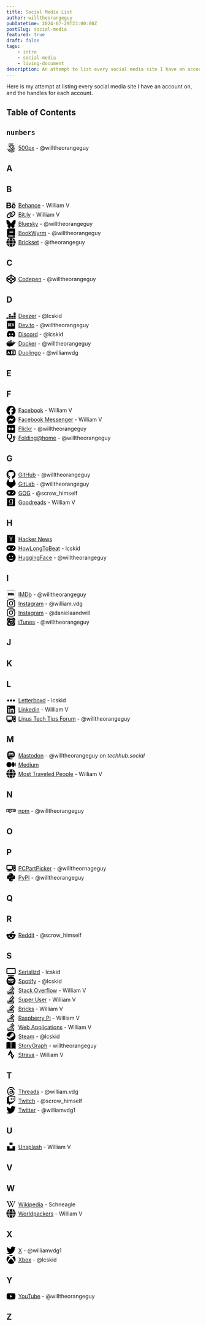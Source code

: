 ```yaml
---
title: Social Media List
author: willtheorangeguy
pubDatetime: 2024-07-29T23:00:00Z
postSlug: social-media
featured: true
draft: false
tags:
    - intro
    - social-media
    - living-document
description: An attempt to list every social media site I have an account on, including handles for most of them.
---
```


Here is my attempt at listing every social media site I have an account on, and the handles for each account.

## Table of Contents

## `numbers`

<span style="display: flex; align-items: center; gap: 5px;">
<svg class="social-icon" width="24" height="24" xmlns="http://www.w3.org/2000/svg" width="24" height="24"  viewBox="0 0 448 512"><path d="M103.3 344.3c-6.5-14.2-6.9-18.3 7.4-23.1 25.6-8 8 9.2 43.2 49.2h.3v-93.9c1.2-50.2 44-92.2 97.7-92.2 53.9 0 97.7 43.5 97.7 96.8 0 63.4-60.8 113.2-128.5 93.3-10.5-4.2-2.1-31.7 8.5-28.6 53 0 89.4-10.1 89.4-64.4 0-61-77.1-89.6-116.9-44.6-23.5 26.4-17.6 42.1-17.6 157.6 50.7 31 118.3 22 160.4-20.1 24.8-24.8 38.5-58 38.5-93 0-35.2-13.8-68.2-38.8-93.3-24.8-24.8-57.8-38.5-93.3-38.5s-68.8 13.8-93.5 38.5c-.3 .3-16 16.5-21.2 23.9l-.5 .6c-3.3 4.7-6.3 9.1-20.1 6.1-6.9-1.7-14.3-5.8-14.3-11.8V20c0-5 3.9-10.5 10.5-10.5h241.3c8.3 0 8.3 11.6 8.3 15.1 0 3.9 0 15.1-8.3 15.1H130.3v132.9h.3c104.2-109.8 282.8-36 282.8 108.9 0 178.1-244.8 220.3-310.1 62.8zm63.3-260.8c-.5 4.2 4.6 24.5 14.6 20.6C306 56.6 384 144.5 390.6 144.5c4.8 0 22.8-15.3 14.3-22.8-93.2-89-234.5-57-238.3-38.2zM393 414.7C283 524.6 94 475.5 61 310.5c0-12.2-30.4-7.4-28.9 3.3 24 173.4 246 256.9 381.6 121.3 6.9-7.8-12.6-28.4-20.7-20.4zM213.6 306.6c0 4 4.3 7.3 5.5 8.5 3 3 6.1 4.4 8.5 4.4 3.8 0 2.6 .2 22.3-19.5 19.6 19.3 19.1 19.5 22.3 19.5 5.4 0 18.5-10.4 10.7-18.2L265.6 284l18.2-18.2c6.3-6.8-10.1-21.8-16.2-15.7L249.7 268c-18.6-18.8-18.4-19.5-21.5-19.5-5 0-18 11.7-12.4 17.3L234 284c-18.1 17.9-20.4 19.2-20.4 22.6z"/></svg> 
<p style="padding: 1px; margin: 1px;"><a href="https://500px.com/p/willtheorangeguy?view=photos">500px</a> - @willtheorangeguy</p>
</span>

## A

## B

<span style="display: flex; align-items: center; gap: 5px;">
<svg class="social-icon" xmlns="http://www.w3.org/2000/svg" width="24" height="24" viewBox="0 0 576 512"><!--!Font Awesome Free 6.6.0 by @fontawesome - https://fontawesome.com License - https://fontawesome.com/license/free Copyright 2024 Fonticons, Inc.--><path d="M232 237.2c31.8-15.2 48.4-38.2 48.4-74 0-70.6-52.6-87.8-113.3-87.8H0v354.4h171.8c64.4 0 124.9-30.9 124.9-102.9 0-44.5-21.1-77.4-64.7-89.7zM77.9 135.9H151c28.1 0 53.4 7.9 53.4 40.5 0 30.1-19.7 42.2-47.5 42.2h-79v-82.7zm83.3 233.7H77.9V272h84.9c34.3 0 56 14.3 56 50.6 0 35.8-25.9 47-57.6 47zm358.5-240.7H376V94h143.7v34.9zM576 305.2c0-75.9-44.4-139.2-124.9-139.2-78.2 0-131.3 58.8-131.3 135.8 0 79.9 50.3 134.7 131.3 134.7 61.3 0 101-27.6 120.1-86.3H509c-6.7 21.9-34.3 33.5-55.7 33.5-41.3 0-63-24.2-63-65.3h185.1c.3-4.2 .6-8.7 .6-13.2zM390.4 274c2.3-33.7 24.7-54.8 58.5-54.8 35.4 0 53.2 20.8 56.2 54.8H390.4z"/></svg>
<p style="padding: 1px; margin: 1px;"><a href="https://www.behance.net/williamvanderg">Behance</a> - William V</p>
</span>

<span style="display: flex; align-items: center; gap: 5px;">
<svg class="social-icon" xmlns="http://www.w3.org/2000/svg" width="24" height="24" viewBox="0 0 640 512"><!--!Font Awesome Free 6.6.0 by @fontawesome - https://fontawesome.com License - https://fontawesome.com/license/free Copyright 2024 Fonticons, Inc.--><path d="M579.8 267.7c56.5-56.5 56.5-148 0-204.5c-50-50-128.8-56.5-186.3-15.4l-1.6 1.1c-14.4 10.3-17.7 30.3-7.4 44.6s30.3 17.7 44.6 7.4l1.6-1.1c32.1-22.9 76-19.3 103.8 8.6c31.5 31.5 31.5 82.5 0 114L422.3 334.8c-31.5 31.5-82.5 31.5-114 0c-27.9-27.9-31.5-71.8-8.6-103.8l1.1-1.6c10.3-14.4 6.9-34.4-7.4-44.6s-34.4-6.9-44.6 7.4l-1.1 1.6C206.5 251.2 213 330 263 380c56.5 56.5 148 56.5 204.5 0L579.8 267.7zM60.2 244.3c-56.5 56.5-56.5 148 0 204.5c50 50 128.8 56.5 186.3 15.4l1.6-1.1c14.4-10.3 17.7-30.3 7.4-44.6s-30.3-17.7-44.6-7.4l-1.6 1.1c-32.1 22.9-76 19.3-103.8-8.6C74 372 74 321 105.5 289.5L217.7 177.2c31.5-31.5 82.5-31.5 114 0c27.9 27.9 31.5 71.8 8.6 103.9l-1.1 1.6c-10.3 14.4-6.9 34.4 7.4 44.6s34.4 6.9 44.6-7.4l1.1-1.6C433.5 260.8 427 182 377 132c-56.5-56.5-148-56.5-204.5 0L60.2 244.3z"/></svg>
<p style="padding: 1px; margin: 1px;"><a href="https://bit.ly/m/willtheorangeguy">Bit.ly</a> - William V</p>
</span>

<span style="display: flex; align-items: center; gap: 5px;">
<svg class="social-icon" xmlns="http://www.w3.org/2000/svg" width="24" height="24" viewBox="0 0 512 512"><!--!Font Awesome Free 6.7.2 by @fontawesome - https://fontawesome.com License - https://fontawesome.com/license/free Copyright 2025 Fonticons, Inc.--><path d="M111.8 62.2C170.2 105.9 233 194.7 256 242.4c23-47.6 85.8-136.4 144.2-180.2c42.1-31.6 110.3-56 110.3 21.8c0 15.5-8.9 130.5-14.1 149.2C478.2 298 412 314.6 353.1 304.5c102.9 17.5 129.1 75.5 72.5 133.5c-107.4 110.2-154.3-27.6-166.3-62.9l0 0c-1.7-4.9-2.6-7.8-3.3-7.8s-1.6 3-3.3 7.8l0 0c-12 35.3-59 173.1-166.3 62.9c-56.5-58-30.4-116 72.5-133.5C100 314.6 33.8 298 15.7 233.1C10.4 214.4 1.5 99.4 1.5 83.9c0-77.8 68.2-53.4 110.3-21.8z"/></svg>
<p style="padding: 1px; margin: 1px;"><a href="https://bsky.app/profile/willtheorangeguy.bsky.social">Bluesky</a> - @willtheorangeguy</p>
</span>

<span style="display: flex; align-items: center; gap: 5px;">
<svg class="social-icon" xmlns="http://www.w3.org/2000/svg" width="24" height="24" viewBox="0 0 448 512"><!--!Font Awesome Free 6.6.0 by @fontawesome - https://fontawesome.com License - https://fontawesome.com/license/free Copyright 2024 Fonticons, Inc.--><path d="M96 0C43 0 0 43 0 96L0 416c0 53 43 96 96 96l288 0 32 0c17.7 0 32-14.3 32-32s-14.3-32-32-32l0-64c17.7 0 32-14.3 32-32l0-320c0-17.7-14.3-32-32-32L384 0 96 0zm0 384l256 0 0 64L96 448c-17.7 0-32-14.3-32-32s14.3-32 32-32zm32-240c0-8.8 7.2-16 16-16l192 0c8.8 0 16 7.2 16 16s-7.2 16-16 16l-192 0c-8.8 0-16-7.2-16-16zm16 48l192 0c8.8 0 16 7.2 16 16s-7.2 16-16 16l-192 0c-8.8 0-16-7.2-16-16s7.2-16 16-16z"/></svg>
<p style="padding: 1px; margin: 1px;"><a href="https://bookwyrm.social/user/willtheorangeguy">BookWyrm</a> - @willtheorangeguy</p>
</span>

<span style="display: flex; align-items: center; gap: 5px;">
<svg class="social-icon" xmlns="http://www.w3.org/2000/svg" width="24" height="24" viewBox="0 0 512 512"><!--!Font Awesome Free 6.6.0 by @fontawesome - https://fontawesome.com License - https://fontawesome.com/license/free Copyright 2024 Fonticons, Inc.--><path d="M352 256c0 22.2-1.2 43.6-3.3 64l-185.3 0c-2.2-20.4-3.3-41.8-3.3-64s1.2-43.6 3.3-64l185.3 0c2.2 20.4 3.3 41.8 3.3 64zm28.8-64l123.1 0c5.3 20.5 8.1 41.9 8.1 64s-2.8 43.5-8.1 64l-123.1 0c2.1-20.6 3.2-42 3.2-64s-1.1-43.4-3.2-64zm112.6-32l-116.7 0c-10-63.9-29.8-117.4-55.3-151.6c78.3 20.7 142 77.5 171.9 151.6zm-149.1 0l-176.6 0c6.1-36.4 15.5-68.6 27-94.7c10.5-23.6 22.2-40.7 33.5-51.5C239.4 3.2 248.7 0 256 0s16.6 3.2 27.8 13.8c11.3 10.8 23 27.9 33.5 51.5c11.6 26 20.9 58.2 27 94.7zm-209 0L18.6 160C48.6 85.9 112.2 29.1 190.6 8.4C165.1 42.6 145.3 96.1 135.3 160zM8.1 192l123.1 0c-2.1 20.6-3.2 42-3.2 64s1.1 43.4 3.2 64L8.1 320C2.8 299.5 0 278.1 0 256s2.8-43.5 8.1-64zM194.7 446.6c-11.6-26-20.9-58.2-27-94.6l176.6 0c-6.1 36.4-15.5 68.6-27 94.6c-10.5 23.6-22.2 40.7-33.5 51.5C272.6 508.8 263.3 512 256 512s-16.6-3.2-27.8-13.8c-11.3-10.8-23-27.9-33.5-51.5zM135.3 352c10 63.9 29.8 117.4 55.3 151.6C112.2 482.9 48.6 426.1 18.6 352l116.7 0zm358.1 0c-30 74.1-93.6 130.9-171.9 151.6c25.5-34.2 45.2-87.7 55.3-151.6l116.7 0z"/></svg>
<p style="padding: 1px; margin: 1px;"><a href="https://brickset.com/sets/ownedby-theorangeguy">Brickset</a> - @theorangeguy</p>
</span>

## C

<span style="display: flex; align-items: center; gap: 5px;">
<svg class="social-icon" xmlns="http://www.w3.org/2000/svg" width="24" height="24" viewBox="0 0 512 512"><!--!Font Awesome Free 6.6.0 by @fontawesome - https://fontawesome.com License - https://fontawesome.com/license/free Copyright 2024 Fonticons, Inc.--><path d="M502.3 159.7l-234-156c-8-4.9-16.5-5-24.6 0l-234 156C3.7 163.7 0 170.8 0 178v156c0 7.1 3.7 14.3 9.7 18.3l234 156c8 4.9 16.5 5 24.6 0l234-156c6-4 9.7-11.1 9.7-18.3V178c0-7.1-3.7-14.3-9.7-18.3zM278 63.1l172.3 114.9-76.9 51.4L278 165.7V63.1zm-44 0v102.6l-95.4 63.7-76.9-51.4L234 63.1zM44 219.1l55.1 36.9L44 292.8v-73.7zm190 229.7L61.7 334l76.9-51.4L234 346.3v102.6zm22-140.9l-77.7-52 77.7-52 77.7 52-77.7 52zm22 140.9V346.3l95.4-63.7 76.9 51.4L278 448.8zm190-156l-55.1-36.9L468 219.1v73.7z"/></svg>
<p style="padding: 1px; margin: 1px;"><a href="https://codepen.io/willtheorangeguy">Codepen</a> - @willtheorangeguy</p>
</span>

## D

<span style="display: flex; align-items: center; gap: 5px;">
<svg class="social-icon" xmlns="http://www.w3.org/2000/svg" width="24" height="24" viewBox="0 0 576 512"><!--!Font Awesome Free 6.6.0 by @fontawesome - https://fontawesome.com License - https://fontawesome.com/license/free Copyright 2024 Fonticons, Inc.--><path d="M451.5 244.7H576V172H451.5zm0-173.9v72.7H576V70.8zm0 275.1H576V273.2H451.5zM0 447.1H124.5V374.4H0zm150.5 0H275V374.4H150.5zm150.5 0H425.5V374.4H301zm150.5 0H576V374.4H451.5zM301 345.9H425.5V273.2H301zm-150.5 0H275V273.2H150.5zm0-101.2H275V172H150.5z"/></svg>
<p style="padding: 1px; margin: 1px;"><a href="https://www.deezer.com/en/profile/4302242082">Deezer</a> - @lcskid</p>
</span>

<span style="display: flex; align-items: center; gap: 5px;">
<svg class="social-icon" xmlns="http://www.w3.org/2000/svg" width="24" height="24" viewBox="0 0 448 512"><!--!Font Awesome Free 6.6.0 by @fontawesome - https://fontawesome.com License - https://fontawesome.com/license/free Copyright 2024 Fonticons, Inc.--><path d="M120.1 208.3c-3.9-2.9-7.8-4.4-11.7-4.4H91v104.5h17.5c3.9 0 7.8-1.5 11.7-4.4 3.9-2.9 5.8-7.3 5.8-13.1v-69.7c0-5.8-2-10.2-5.8-13.1zM404.1 32H43.9C19.7 32 .1 51.6 0 75.8v360.4C.1 460.4 19.7 480 43.9 480h360.2c24.2 0 43.8-19.6 43.9-43.8V75.8c-.1-24.2-19.7-43.8-43.9-43.8zM154.2 291.2c0 18.8-11.6 47.3-48.4 47.3h-46.4V173h47.4c35.4 0 47.4 28.5 47.4 47.3l0 70.9zm100.7-88.7H201.6v38.4h32.6v29.6H201.6v38.4h53.3v29.6h-62.2c-11.2 .3-20.4-8.5-20.7-19.7V193.7c-.3-11.2 8.6-20.4 19.7-20.7h63.2l0 29.5zm103.6 115.3c-13.2 30.8-36.9 24.6-47.4 0l-38.5-144.8h32.6l29.7 113.7 29.6-113.7h32.6l-38.5 144.8z"/></svg>
<p style="padding: 1px; margin: 1px;"><a href="https://dev.to/willtheorangeguy">Dev.to</a> - @willtheorangeguy</p>
</span>

<span style="display: flex; align-items: center; gap: 5px;">
<svg class="social-icon" xmlns="http://www.w3.org/2000/svg" width="24" height="24" viewBox="0 0 640 512"><!--!Font Awesome Free 6.6.0 by @fontawesome - https://fontawesome.com License - https://fontawesome.com/license/free Copyright 2024 Fonticons, Inc.--><path d="M524.5 69.8a1.5 1.5 0 0 0 -.8-.7A485.1 485.1 0 0 0 404.1 32a1.8 1.8 0 0 0 -1.9 .9 337.5 337.5 0 0 0 -14.9 30.6 447.8 447.8 0 0 0 -134.4 0 309.5 309.5 0 0 0 -15.1-30.6 1.9 1.9 0 0 0 -1.9-.9A483.7 483.7 0 0 0 116.1 69.1a1.7 1.7 0 0 0 -.8 .7C39.1 183.7 18.2 294.7 28.4 404.4a2 2 0 0 0 .8 1.4A487.7 487.7 0 0 0 176 479.9a1.9 1.9 0 0 0 2.1-.7A348.2 348.2 0 0 0 208.1 430.4a1.9 1.9 0 0 0 -1-2.6 321.2 321.2 0 0 1 -45.9-21.9 1.9 1.9 0 0 1 -.2-3.1c3.1-2.3 6.2-4.7 9.1-7.1a1.8 1.8 0 0 1 1.9-.3c96.2 43.9 200.4 43.9 295.5 0a1.8 1.8 0 0 1 1.9 .2c2.9 2.4 6 4.9 9.1 7.2a1.9 1.9 0 0 1 -.2 3.1 301.4 301.4 0 0 1 -45.9 21.8 1.9 1.9 0 0 0 -1 2.6 391.1 391.1 0 0 0 30 48.8 1.9 1.9 0 0 0 2.1 .7A486 486 0 0 0 610.7 405.7a1.9 1.9 0 0 0 .8-1.4C623.7 277.6 590.9 167.5 524.5 69.8zM222.5 337.6c-29 0-52.8-26.6-52.8-59.2S193.1 219.1 222.5 219.1c29.7 0 53.3 26.8 52.8 59.2C275.3 311 251.9 337.6 222.5 337.6zm195.4 0c-29 0-52.8-26.6-52.8-59.2S388.4 219.1 417.9 219.1c29.7 0 53.3 26.8 52.8 59.2C470.7 311 447.5 337.6 417.9 337.6z"/></svg>
<p style="padding: 1px; margin: 1px;"><a href="">Discord</a> - @lcskid</p>
</span>

<span style="display: flex; align-items: center; gap: 5px;">
<svg class="social-icon" xmlns="http://www.w3.org/2000/svg" width="24" height="24"  viewBox="0 0 640 512"><!--!Font Awesome Free 6.6.0 by @fontawesome - https://fontawesome.com License - https://fontawesome.com/license/free Copyright 2024 Fonticons, Inc.--><path d="M349.9 236.3h-66.1v-59.4h66.1v59.4zm0-204.3h-66.1v60.7h66.1V32zm78.2 144.8H362v59.4h66.1v-59.4zm-156.3-72.1h-66.1v60.1h66.1v-60.1zm78.1 0h-66.1v60.1h66.1v-60.1zm276.8 100c-14.4-9.7-47.6-13.2-73.1-8.4-3.3-24-16.7-44.9-41.1-63.7l-14-9.3-9.3 14c-18.4 27.8-23.4 73.6-3.7 103.8-8.7 4.7-25.8 11.1-48.4 10.7H2.4c-8.7 50.8 5.8 116.8 44 162.1 37.1 43.9 92.7 66.2 165.4 66.2 157.4 0 273.9-72.5 328.4-204.2 21.4 .4 67.6 .1 91.3-45.2 1.5-2.5 6.6-13.2 8.5-17.1l-13.3-8.9zm-511.1-27.9h-66v59.4h66.1v-59.4zm78.1 0h-66.1v59.4h66.1v-59.4zm78.1 0h-66.1v59.4h66.1v-59.4zm-78.1-72.1h-66.1v60.1h66.1v-60.1z"/></svg>
<p style="padding: 1px; margin: 1px;"><a href="https://hub.docker.com/u/willtheorangeguy">Docker</a> - @willtheorangeguy</p>
</span>

<span style="display: flex; align-items: center; gap: 5px;">
<svg class="social-icon" xmlns="http://www.w3.org/2000/svg" width="24" height="24"  viewBox="0 0 640 512"><!--!Font Awesome Free 6.6.0 by @fontawesome - https://fontawesome.com License - https://fontawesome.com/license/free Copyright 2024 Fonticons, Inc.--><path d="M0 128C0 92.7 28.7 64 64 64l192 0 48 0 16 0 256 0c35.3 0 64 28.7 64 64l0 256c0 35.3-28.7 64-64 64l-256 0-16 0-48 0L64 448c-35.3 0-64-28.7-64-64L0 128zm320 0l0 256 256 0 0-256-256 0zM178.3 175.9c-3.2-7.2-10.4-11.9-18.3-11.9s-15.1 4.7-18.3 11.9l-64 144c-4.5 10.1 .1 21.9 10.2 26.4s21.9-.1 26.4-10.2l8.9-20.1 73.6 0 8.9 20.1c4.5 10.1 16.3 14.6 26.4 10.2s14.6-16.3 10.2-26.4l-64-144zM160 233.2L179 276l-38 0 19-42.8zM448 164c11 0 20 9 20 20l0 4 44 0 16 0c11 0 20 9 20 20s-9 20-20 20l-2 0-1.6 4.5c-8.9 24.4-22.4 46.6-39.6 65.4c.9 .6 1.8 1.1 2.7 1.6l18.9 11.3c9.5 5.7 12.5 18 6.9 27.4s-18 12.5-27.4 6.9l-18.9-11.3c-4.5-2.7-8.8-5.5-13.1-8.5c-10.6 7.5-21.9 14-34 19.4l-3.6 1.6c-10.1 4.5-21.9-.1-26.4-10.2s.1-21.9 10.2-26.4l3.6-1.6c6.4-2.9 12.6-6.1 18.5-9.8l-12.2-12.2c-7.8-7.8-7.8-20.5 0-28.3s20.5-7.8 28.3 0l14.6 14.6 .5 .5c12.4-13.1 22.5-28.3 29.8-45L448 228l-72 0c-11 0-20-9-20-20s9-20 20-20l52 0 0-4c0-11 9-20 20-20z"/></svg>
<p style="padding: 1px; margin: 1px;"><a href="https://www.duolingo.com/profile/WilliamVDG">Duolingo</a> - @williamvdg</p>
</span>

## E

## F

<span style="display: flex; align-items: center; gap: 5px;">
<svg class="social-icon" xmlns="http://www.w3.org/2000/svg" width="24" height="24"  viewBox="0 0 512 512"><!--!Font Awesome Free 6.6.0 by @fontawesome - https://fontawesome.com License - https://fontawesome.com/license/free Copyright 2024 Fonticons, Inc.--><path d="M512 256C512 114.6 397.4 0 256 0S0 114.6 0 256C0 376 82.7 476.8 194.2 504.5V334.2H141.4V256h52.8V222.3c0-87.1 39.4-127.5 125-127.5c16.2 0 44.2 3.2 55.7 6.4V172c-6-.6-16.5-1-29.6-1c-42 0-58.2 15.9-58.2 57.2V256h83.6l-14.4 78.2H287V510.1C413.8 494.8 512 386.9 512 256h0z"/></svg>
<p style="padding: 1px; margin: 1px;"><a href="https://www.facebook.com/william.vandergraaf.16/">Facebook</a> - William V</p>
</span>

<span style="display: flex; align-items: center; gap: 5px;">
<svg class="social-icon" xmlns="http://www.w3.org/2000/svg" width="24" height="24"  viewBox="0 0 512 512"><!--!Font Awesome Free 6.6.0 by @fontawesome - https://fontawesome.com License - https://fontawesome.com/license/free Copyright 2024 Fonticons, Inc.--><path d="M256.6 8C116.5 8 8 110.3 8 248.6c0 72.3 29.7 134.8 78.1 177.9 8.4 7.5 6.6 11.9 8.1 58.2A19.9 19.9 0 0 0 122 502.3c52.9-23.3 53.6-25.1 62.6-22.7C337.9 521.8 504 423.7 504 248.6 504 110.3 396.6 8 256.6 8zm149.2 185.1l-73 115.6a37.4 37.4 0 0 1 -53.9 9.9l-58.1-43.5a15 15 0 0 0 -18 0l-78.4 59.4c-10.5 7.9-24.2-4.6-17.1-15.7l73-115.6a37.4 37.4 0 0 1 53.9-9.9l58.1 43.5a15 15 0 0 0 18 0l78.4-59.4c10.4-8 24.1 4.5 17.1 15.6z"/></svg>
<p style="padding: 1px; margin: 1px;"><a href="https://www.facebook.com/william.vandergraaf.16/">Facebook Messenger</a> - William V</p>
</span>

<span style="display: flex; align-items: center; gap: 5px;">
<svg class="social-icon" xmlns="http://www.w3.org/2000/svg" width="24" height="24"  viewBox="0 0 448 512"><!--!Font Awesome Free 6.6.0 by @fontawesome - https://fontawesome.com License - https://fontawesome.com/license/free Copyright 2024 Fonticons, Inc.--><path d="M400 32H48C21.5 32 0 53.5 0 80v352c0 26.5 21.5 48 48 48h352c26.5 0 48-21.5 48-48V80c0-26.5-21.5-48-48-48zM144.5 319c-35.1 0-63.5-28.4-63.5-63.5s28.4-63.5 63.5-63.5 63.5 28.4 63.5 63.5-28.4 63.5-63.5 63.5zm159 0c-35.1 0-63.5-28.4-63.5-63.5s28.4-63.5 63.5-63.5 63.5 28.4 63.5 63.5-28.4 63.5-63.5 63.5z"/></svg>
<p style="padding: 1px; margin: 1px;"><a href="https://www.flickr.com/people/willtheorangeguy/">Flickr</a> - @willtheorangeguy</p>
</span>

<span style="display: flex; align-items: center; gap: 5px;">
<svg class="social-icon" xmlns="http://www.w3.org/2000/svg" width="24" height="24"  viewBox="0 0 576 512"><!--!Font Awesome Free 6.6.0 by @fontawesome - https://fontawesome.com License - https://fontawesome.com/license/free Copyright 2024 Fonticons, Inc.--><path d="M142.4 21.9c5.6 16.8-3.5 34.9-20.2 40.5L96 71.1 96 192c0 53 43 96 96 96s96-43 96-96l0-120.9-26.1-8.7c-16.8-5.6-25.8-23.7-20.2-40.5s23.7-25.8 40.5-20.2l26.1 8.7C334.4 19.1 352 43.5 352 71.1L352 192c0 77.2-54.6 141.6-127.3 156.7C231 404.6 278.4 448 336 448c61.9 0 112-50.1 112-112l0-70.7c-28.3-12.3-48-40.5-48-73.3c0-44.2 35.8-80 80-80s80 35.8 80 80c0 32.8-19.7 61-48 73.3l0 70.7c0 97.2-78.8 176-176 176c-92.9 0-168.9-71.9-175.5-163.1C87.2 334.2 32 269.6 32 192L32 71.1c0-27.5 17.6-52 43.8-60.7l26.1-8.7c16.8-5.6 34.9 3.5 40.5 20.2zM480 224a32 32 0 1 0 0-64 32 32 0 1 0 0 64z"/></svg>
<p style="padding: 1px; margin: 1px;"><a href="https://stats.foldingathome.org/donor/name/willtheorangeguy">Folding@home</a> - @willtheorangeguy</p>
</span>

## G

<span style="display: flex; align-items: center; gap: 5px;">
<svg class="social-icon" xmlns="http://www.w3.org/2000/svg" width="24" height="24"  viewBox="0 0 496 512"><!--!Font Awesome Free 6.6.0 by @fontawesome - https://fontawesome.com License - https://fontawesome.com/license/free Copyright 2024 Fonticons, Inc.--><path d="M165.9 397.4c0 2-2.3 3.6-5.2 3.6-3.3 .3-5.6-1.3-5.6-3.6 0-2 2.3-3.6 5.2-3.6 3-.3 5.6 1.3 5.6 3.6zm-31.1-4.5c-.7 2 1.3 4.3 4.3 4.9 2.6 1 5.6 0 6.2-2s-1.3-4.3-4.3-5.2c-2.6-.7-5.5 .3-6.2 2.3zm44.2-1.7c-2.9 .7-4.9 2.6-4.6 4.9 .3 2 2.9 3.3 5.9 2.6 2.9-.7 4.9-2.6 4.6-4.6-.3-1.9-3-3.2-5.9-2.9zM244.8 8C106.1 8 0 113.3 0 252c0 110.9 69.8 205.8 169.5 239.2 12.8 2.3 17.3-5.6 17.3-12.1 0-6.2-.3-40.4-.3-61.4 0 0-70 15-84.7-29.8 0 0-11.4-29.1-27.8-36.6 0 0-22.9-15.7 1.6-15.4 0 0 24.9 2 38.6 25.8 21.9 38.6 58.6 27.5 72.9 20.9 2.3-16 8.8-27.1 16-33.7-55.9-6.2-112.3-14.3-112.3-110.5 0-27.5 7.6-41.3 23.6-58.9-2.6-6.5-11.1-33.3 2.6-67.9 20.9-6.5 69 27 69 27 20-5.6 41.5-8.5 62.8-8.5s42.8 2.9 62.8 8.5c0 0 48.1-33.6 69-27 13.7 34.7 5.2 61.4 2.6 67.9 16 17.7 25.8 31.5 25.8 58.9 0 96.5-58.9 104.2-114.8 110.5 9.2 7.9 17 22.9 17 46.4 0 33.7-.3 75.4-.3 83.6 0 6.5 4.6 14.4 17.3 12.1C428.2 457.8 496 362.9 496 252 496 113.3 383.5 8 244.8 8zM97.2 352.9c-1.3 1-1 3.3 .7 5.2 1.6 1.6 3.9 2.3 5.2 1 1.3-1 1-3.3-.7-5.2-1.6-1.6-3.9-2.3-5.2-1zm-10.8-8.1c-.7 1.3 .3 2.9 2.3 3.9 1.6 1 3.6 .7 4.3-.7 .7-1.3-.3-2.9-2.3-3.9-2-.6-3.6-.3-4.3 .7zm32.4 35.6c-1.6 1.3-1 4.3 1.3 6.2 2.3 2.3 5.2 2.6 6.5 1 1.3-1.3 .7-4.3-1.3-6.2-2.2-2.3-5.2-2.6-6.5-1zm-11.4-14.7c-1.6 1-1.6 3.6 0 5.9 1.6 2.3 4.3 3.3 5.6 2.3 1.6-1.3 1.6-3.9 0-6.2-1.4-2.3-4-3.3-5.6-2z"/></svg>
<p style="padding: 1px; margin: 1px;"><a href="https://github.com/willtheorangeguy">GitHub</a> - @willtheorangeguy</p>
</span>

<span style="display: flex; align-items: center; gap: 5px;">
<svg class="social-icon" xmlns="http://www.w3.org/2000/svg" width="24" height="24"  viewBox="0 0 512 512"><!--!Font Awesome Free 6.6.0 by @fontawesome - https://fontawesome.com License - https://fontawesome.com/license/free Copyright 2024 Fonticons, Inc.--><path d="M503.5 204.6L502.8 202.8L433.1 21C431.7 17.5 429.2 14.4 425.9 12.4C423.5 10.8 420.8 9.9 417.9 9.6C415 9.3 412.2 9.7 409.5 10.7C406.8 11.7 404.4 13.3 402.4 15.5C400.5 17.6 399.1 20.1 398.3 22.9L351.3 166.9H160.8L113.7 22.9C112.9 20.1 111.5 17.6 109.6 15.5C107.6 13.4 105.2 11.7 102.5 10.7C99.9 9.7 97 9.3 94.1 9.6C91.3 9.9 88.5 10.8 86.1 12.4C82.8 14.4 80.3 17.5 78.9 21L9.3 202.8L8.5 204.6C-1.5 230.8-2.7 259.6 5 286.6C12.8 313.5 29.1 337.3 51.5 354.2L51.7 354.4L52.3 354.8L158.3 434.3L210.9 474L242.9 498.2C246.6 500.1 251.2 502.5 255.9 502.5C260.6 502.5 265.2 500.1 268.9 498.2L300.9 474L353.5 434.3L460.2 354.4L460.5 354.1C482.9 337.2 499.2 313.5 506.1 286.6C514.7 259.6 513.5 230.8 503.5 204.6z"/></svg>
<p style="padding: 1px; margin: 1px;"><a href="https://gitlab.com/willtheorangeguy">GitLab</a> - @willtheorangeguy</p>
</span>

<span style="display: flex; align-items: center; gap: 5px;">
<svg class="social-icon" xmlns="http://www.w3.org/2000/svg" width="24" height="24"  viewBox="0 0 640 512"><!--!Font Awesome Free 6.6.0 by @fontawesome - https://fontawesome.com License - https://fontawesome.com/license/free Copyright 2024 Fonticons, Inc.--><path d="M192 64C86 64 0 150 0 256S86 448 192 448l256 0c106 0 192-86 192-192s-86-192-192-192L192 64zM496 168a40 40 0 1 1 0 80 40 40 0 1 1 0-80zM392 304a40 40 0 1 1 80 0 40 40 0 1 1 -80 0zM168 200c0-13.3 10.7-24 24-24s24 10.7 24 24l0 32 32 0c13.3 0 24 10.7 24 24s-10.7 24-24 24l-32 0 0 32c0 13.3-10.7 24-24 24s-24-10.7-24-24l0-32-32 0c-13.3 0-24-10.7-24-24s10.7-24 24-24l32 0 0-32z"/></svg>
<p style="padding: 1px; margin: 1px;"><a href="https://www.gog.com/u/scrow_himself">GOG</a> - @scrow_himself</p>
</span>

<span style="display: flex; align-items: center; gap: 5px;">
<svg class="social-icon" xmlns="http://www.w3.org/2000/svg" width="24" height="24"  viewBox="0 0 448 512"><!--!Font Awesome Free 6.6.0 by @fontawesome - https://fontawesome.com License - https://fontawesome.com/license/free Copyright 2024 Fonticons, Inc.--><path d="M299.9 191.2c5.1 37.3-4.7 79-35.9 100.7-22.3 15.5-52.8 14.1-70.8 5.7-37.1-17.3-49.5-58.6-46.8-97.2 4.3-60.9 40.9-87.9 75.3-87.5 46.9-.2 71.8 31.8 78.2 78.3zM448 88v336c0 30.9-25.1 56-56 56H56c-30.9 0-56-25.1-56-56V88c0-30.9 25.1-56 56-56h336c30.9 0 56 25.1 56 56zM330 313.2s-.1-34-.1-217.3h-29v40.3c-.8 .3-1.2-.5-1.6-1.2-9.6-20.7-35.9-46.3-76-46-51.9 .4-87.2 31.2-100.6 77.8-4.3 14.9-5.8 30.1-5.5 45.6 1.7 77.9 45.1 117.8 112.4 115.2 28.9-1.1 54.5-17 69-45.2 .5-1 1.1-1.9 1.7-2.9 .2 .1 .4 .1 .6 .2 .3 3.8 .2 30.7 .1 34.5-.2 14.8-2 29.5-7.2 43.5-7.8 21-22.3 34.7-44.5 39.5-17.8 3.9-35.6 3.8-53.2-1.2-21.5-6.1-36.5-19-41.1-41.8-.3-1.6-1.3-1.3-2.3-1.3h-26.8c.8 10.6 3.2 20.3 8.5 29.2 24.2 40.5 82.7 48.5 128.2 37.4 49.9-12.3 67.3-54.9 67.4-106.3z"/></svg>
<p style="padding: 1px; margin: 1px;"><a href="https://www.goodreads.com/user/show/172220342-william-v">Goodreads</a> - William V</p>
</span>

## H

<span style="display: flex; align-items: center; gap: 5px;">
<svg class="social-icon" xmlns="http://www.w3.org/2000/svg" width="24" height="24"  viewBox="0 0 448 512"><!--!Font Awesome Free 6.6.0 by @fontawesome - https://fontawesome.com License - https://fontawesome.com/license/free Copyright 2024 Fonticons, Inc.--><path d="M0 32v448h448V32H0zm21.2 197.2H21c.1-.1 .2-.3 .3-.4 0 .1 0 .3-.1 .4zm218 53.9V384h-31.4V281.3L128 128h37.3c52.5 98.3 49.2 101.2 59.3 125.6 12.3-27 5.8-24.4 60.6-125.6H320l-80.8 155.1z"/></svg>
<p style="padding: 1px; margin: 1px;"><a href="https://news.ycombinator.com/">Hacker News</a></p>
</span>

<span style="display: flex; align-items: center; gap: 5px;">
<svg class="social-icon" xmlns="http://www.w3.org/2000/svg" width="24" height="24"  viewBox="0 0 640 512"><!--!Font Awesome Free 6.7.2 by @fontawesome - https://fontawesome.com License - https://fontawesome.com/license/free Copyright 2024 Fonticons, Inc.--><path d="M192 64C86 64 0 150 0 256S86 448 192 448l256 0c106 0 192-86 192-192s-86-192-192-192L192 64zM496 168a40 40 0 1 1 0 80 40 40 0 1 1 0-80zM392 304a40 40 0 1 1 80 0 40 40 0 1 1 -80 0zM168 200c0-13.3 10.7-24 24-24s24 10.7 24 24l0 32 32 0c13.3 0 24 10.7 24 24s-10.7 24-24 24l-32 0 0 32c0 13.3-10.7 24-24 24s-24-10.7-24-24l0-32-32 0c-13.3 0-24-10.7-24-24s10.7-24 24-24l32 0 0-32z"/></svg>
<p style="padding: 1px; margin: 1px;"><a href="https://howlongtobeat.com/user/lcskid/games/playing-backlog-retired/1">HowLongToBeat</a> - lcskid</p>
</span>

<span style="display: flex; align-items: center; gap: 5px;">
<svg class="social-icon" xmlns="http://www.w3.org/2000/svg" width="24" height="24"  viewBox="0 0 512 512"><!--!Font Awesome Free 6.7.2 by @fontawesome - https://fontawesome.com License - https://fontawesome.com/license/free Copyright 2025 Fonticons, Inc.--><path d="M256 512A256 256 0 1 0 256 0a256 256 0 1 0 0 512zM164.1 325.5C182 346.2 212.6 368 256 368s74-21.8 91.9-42.5c5.8-6.7 15.9-7.4 22.6-1.6s7.4 15.9 1.6 22.6C349.8 372.1 311.1 400 256 400s-93.8-27.9-116.1-53.5c-5.8-6.7-5.1-16.8 1.6-22.6s16.8-5.1 22.6 1.6zM144.4 208a32 32 0 1 1 64 0 32 32 0 1 1 -64 0zm192-32a32 32 0 1 1 0 64 32 32 0 1 1 0-64z"/></svg>
<p style="padding: 1px; margin: 1px;"><a href="https://huggingface.co/willtheorangeguy">HuggingFace</a> - @willtheorangeguy</p>
</span>

## I

<span style="display: flex; align-items: center; gap: 5px;">
<svg class="social-icon" xmlns="http://www.w3.org/2000/svg" width="24" height="24"  viewBox="0 0 448 512"><!--!Font Awesome Free 6.6.0 by @fontawesome - https://fontawesome.com License - https://fontawesome.com/license/free Copyright 2024 Fonticons, Inc.--><path d="M89.5 323.6H53.9V186.2H89.5V323.6zM156.1 250.5L165.2 186.2H211.5V323.6H180.5V230.9L167.1 323.6H145.8L132.8 232.9L132.7 323.6H101.5V186.2H147.6C148.1 194.5 150.4 204.3 151.9 215.6L156.1 250.5zM223.7 323.6V186.2H250.3C267.3 186.2 277.3 187.1 283.3 188.6C289.4 190.3 294 192.8 297.2 196.5C300.3 199.8 302.3 203.1 303 208.5C303.9 212.9 304.4 221.6 304.4 234.7V282.9C304.4 295.2 303.7 303.4 302.5 307.6C301.4 311.7 299.4 315 296.5 317.3C293.7 319.7 290.1 321.4 285.8 322.3C281.6 323.1 275.2 323.6 266.7 323.6H223.7zM259.2 209.7V299.1C264.3 299.1 267.5 298.1 268.6 296.8C269.7 294.8 270.4 289.2 270.4 280.1V226.8C270.4 220.6 270.3 216.6 269.7 214.8C269.4 213 268.5 211.8 267.1 210.1C265.7 210.1 263 209.7 259.2 209.7V209.7zM316.5 323.6V186.2H350.6V230.1C353.5 227.7 356.7 225.2 360.1 223.5C363.7 222 368.9 221.1 372.9 221.1C377.7 221.1 381.8 221.9 385.2 223.3C388.6 224.8 391.2 226.8 393.2 229.5C394.9 232.1 395.9 234.8 396.3 237.3C396.7 239.9 396.1 245.3 396.1 253.5V292.1C396.1 300.3 396.3 306.4 395.3 310.5C394.2 314.5 391.5 318.1 387.5 320.1C383.4 324 378.6 325.4 372.9 325.4C368.9 325.4 363.7 324.5 360.2 322.9C356.7 321.1 353.5 318.4 350.6 314.9L348.5 323.6L316.5 323.6zM361.6 302.9C362.3 301.1 362.6 296.9 362.6 290.4V255C362.6 249.4 362.3 245.5 361.5 243.8C360.8 241.9 357.8 241.1 355.7 241.1C353.7 241.1 352.3 241.9 351.6 243.4C351 244.9 350.6 248.8 350.6 255V291.4C350.6 297.5 351 301.4 351.8 303C352.4 304.7 353.9 305.5 355.9 305.5C358.1 305.5 360.1 304.7 361.6 302.9L361.6 302.9zM418.4 32C434.1 33.3 447.1 47.3 447.1 63.9V448.1C447.1 464.5 435.2 478.5 418.9 479.1C418.6 479.1 418.4 480 418.1 480H29.9C29.6 480 29.3 479.1 29 479.9C13.3 478.5 1.1 466.1 0 449.7L0 61.8C1.1 45.9 13.8 33.1 30.3 31.1H417.7C417.9 31.1 418.2 32 418.4 32L418.4 32zM30.3 41.3C19 42 10 51 9.3 62.4V449.7C9.6 455.1 11.9 460.2 15.7 464C19.5 467.9 24.5 470.3 29.9 470.7H418.1C429.6 469.7 438.7 459.1 438.7 448.1V63.9C438.7 58.2 436.6 52.7 432.7 48.5C428.8 44.2 423.4 41.7 417.7 41.3L30.3 41.3z"/></svg>
<p style="padding: 1px; margin: 1px;"><a href="https://www.imdb.com/user/ur108188439/?ref_=nv_usr_prof_2">IMDb</a> - @willtheorangeguy</p>
</span>

<span style="display: flex; align-items: center; gap: 5px;">
<svg class="social-icon" xmlns="http://www.w3.org/2000/svg" width="24" height="24"  viewBox="0 0 448 512"><!--!Font Awesome Free 6.6.0 by @fontawesome - https://fontawesome.com License - https://fontawesome.com/license/free Copyright 2024 Fonticons, Inc.--><path d="M224.1 141c-63.6 0-114.9 51.3-114.9 114.9s51.3 114.9 114.9 114.9S339 319.5 339 255.9 287.7 141 224.1 141zm0 189.6c-41.1 0-74.7-33.5-74.7-74.7s33.5-74.7 74.7-74.7 74.7 33.5 74.7 74.7-33.6 74.7-74.7 74.7zm146.4-194.3c0 14.9-12 26.8-26.8 26.8-14.9 0-26.8-12-26.8-26.8s12-26.8 26.8-26.8 26.8 12 26.8 26.8zm76.1 27.2c-1.7-35.9-9.9-67.7-36.2-93.9-26.2-26.2-58-34.4-93.9-36.2-37-2.1-147.9-2.1-184.9 0-35.8 1.7-67.6 9.9-93.9 36.1s-34.4 58-36.2 93.9c-2.1 37-2.1 147.9 0 184.9 1.7 35.9 9.9 67.7 36.2 93.9s58 34.4 93.9 36.2c37 2.1 147.9 2.1 184.9 0 35.9-1.7 67.7-9.9 93.9-36.2 26.2-26.2 34.4-58 36.2-93.9 2.1-37 2.1-147.8 0-184.8zM398.8 388c-7.8 19.6-22.9 34.7-42.6 42.6-29.5 11.7-99.5 9-132.1 9s-102.7 2.6-132.1-9c-19.6-7.8-34.7-22.9-42.6-42.6-11.7-29.5-9-99.5-9-132.1s-2.6-102.7 9-132.1c7.8-19.6 22.9-34.7 42.6-42.6 29.5-11.7 99.5-9 132.1-9s102.7-2.6 132.1 9c19.6 7.8 34.7 22.9 42.6 42.6 11.7 29.5 9 99.5 9 132.1s2.7 102.7-9 132.1z"/></svg>
<p style="padding: 1px; margin: 1px;"><a href="https://www.instagram.com/william.vdg/">Instagram</a> - @william.vdg</p>
</span>

<span style="display: flex; align-items: center; gap: 5px;">
<svg class="social-icon" xmlns="http://www.w3.org/2000/svg" width="24" height="24"  viewBox="0 0 448 512"><!--!Font Awesome Free 6.6.0 by @fontawesome - https://fontawesome.com License - https://fontawesome.com/license/free Copyright 2024 Fonticons, Inc.--><path d="M224.1 141c-63.6 0-114.9 51.3-114.9 114.9s51.3 114.9 114.9 114.9S339 319.5 339 255.9 287.7 141 224.1 141zm0 189.6c-41.1 0-74.7-33.5-74.7-74.7s33.5-74.7 74.7-74.7 74.7 33.5 74.7 74.7-33.6 74.7-74.7 74.7zm146.4-194.3c0 14.9-12 26.8-26.8 26.8-14.9 0-26.8-12-26.8-26.8s12-26.8 26.8-26.8 26.8 12 26.8 26.8zm76.1 27.2c-1.7-35.9-9.9-67.7-36.2-93.9-26.2-26.2-58-34.4-93.9-36.2-37-2.1-147.9-2.1-184.9 0-35.8 1.7-67.6 9.9-93.9 36.1s-34.4 58-36.2 93.9c-2.1 37-2.1 147.9 0 184.9 1.7 35.9 9.9 67.7 36.2 93.9s58 34.4 93.9 36.2c37 2.1 147.9 2.1 184.9 0 35.9-1.7 67.7-9.9 93.9-36.2 26.2-26.2 34.4-58 36.2-93.9 2.1-37 2.1-147.8 0-184.8zM398.8 388c-7.8 19.6-22.9 34.7-42.6 42.6-29.5 11.7-99.5 9-132.1 9s-102.7 2.6-132.1-9c-19.6-7.8-34.7-22.9-42.6-42.6-11.7-29.5-9-99.5-9-132.1s-2.6-102.7 9-132.1c7.8-19.6 22.9-34.7 42.6-42.6 29.5-11.7 99.5-9 132.1-9s102.7-2.6 132.1 9c19.6 7.8 34.7 22.9 42.6 42.6 11.7 29.5 9 99.5 9 132.1s2.7 102.7-9 132.1z"/></svg>
<p style="padding: 1px; margin: 1px;"><a href="https://www.instagram.com/danielaandwill/">Instagram</a> - @danielaandwill</p>
</span>

<span style="display: flex; align-items: center; gap: 5px;">
<svg class="social-icon" xmlns="http://www.w3.org/2000/svg" width="24" height="24"  viewBox="0 0 448 512"><!--!Font Awesome Free 6.6.0 by @fontawesome - https://fontawesome.com License - https://fontawesome.com/license/free Copyright 2024 Fonticons, Inc.--><path d="M223.6 80.3C129 80.3 52.5 157 52.5 251.5S129 422.8 223.6 422.8s171.2-76.7 171.2-171.2c0-94.6-76.7-171.3-171.2-171.3zm79.4 240c-3.2 13.6-13.5 21.2-27.3 23.8-12.1 2.2-22.2 2.8-31.9-5-11.8-10-12-26.4-1.4-36.8 8.4-8 20.3-9.6 38-12.8 3-.5 5.6-1.2 7.7-3.7 3.2-3.6 2.2-2 2.2-80.8 0-5.6-2.7-7.1-8.4-6.1-4 .7-91.9 17.1-91.9 17.1-5 1.1-6.7 2.6-6.7 8.3 0 116.1 .5 110.8-1.2 118.5-2.1 9-7.6 15.8-14.9 19.6-8.3 4.6-23.4 6.6-31.4 5.2-21.4-4-28.9-28.7-14.4-42.9 8.4-8 20.3-9.6 38-12.8 3-.5 5.6-1.2 7.7-3.7 5-5.7 .9-127 2.6-133.7 .4-2.6 1.5-4.8 3.5-6.4 2.1-1.7 5.8-2.7 6.7-2.7 101-19 113.3-21.4 115.1-21.4 5.7-.4 9 3 9 8.7-.1 170.6 .4 161.4-1 167.6zM345.2 32H102.8C45.9 32 0 77.9 0 134.8v242.4C0 434.1 45.9 480 102.8 480h242.4c57 0 102.8-45.9 102.8-102.8V134.8C448 77.9 402.1 32 345.2 32zM223.6 444c-106.3 0-192.5-86.2-192.5-192.5S117.3 59 223.6 59s192.5 86.2 192.5 192.5S329.9 444 223.6 444z"/></svg>
<p style="padding: 1px; margin: 1px;"><a href="https://music.apple.com/profile/willtheorangeguy">iTunes</a> - @willtheorangeguy</p>
</span>

## J

## K

## L

<span style="display: flex; align-items: center; gap: 5px;">
<svg class="social-icon" xmlns="http://www.w3.org/2000/svg" width="24" height="24"  viewBox="0 0 448 512"><!--!Font Awesome Free 6.7.2 by @fontawesome - https://fontawesome.com License - https://fontawesome.com/license/free Copyright 2024 Fonticons, Inc.--><path d="M8 256a56 56 0 1 1 112 0A56 56 0 1 1 8 256zm160 0a56 56 0 1 1 112 0 56 56 0 1 1 -112 0zm216-56a56 56 0 1 1 0 112 56 56 0 1 1 0-112z"/></svg>
<p style="padding: 1px; margin: 1px;"><a href="https://letterboxd.com/lcskid/">Letterboxd</a> - lcskid</p>
</span>

<span style="display: flex; align-items: center; gap: 5px;">
<svg class="social-icon" xmlns="http://www.w3.org/2000/svg" width="24" height="24"  viewBox="0 0 448 512"><!--!Font Awesome Free 6.6.0 by @fontawesome - https://fontawesome.com License - https://fontawesome.com/license/free Copyright 2024 Fonticons, Inc.--><path d="M416 32H31.9C14.3 32 0 46.5 0 64.3v383.4C0 465.5 14.3 480 31.9 480H416c17.6 0 32-14.5 32-32.3V64.3c0-17.8-14.4-32.3-32-32.3zM135.4 416H69V202.2h66.5V416zm-33.2-243c-21.3 0-38.5-17.3-38.5-38.5S80.9 96 102.2 96c21.2 0 38.5 17.3 38.5 38.5 0 21.3-17.2 38.5-38.5 38.5zm282.1 243h-66.4V312c0-24.8-.5-56.7-34.5-56.7-34.6 0-39.9 27-39.9 54.9V416h-66.4V202.2h63.7v29.2h.9c8.9-16.8 30.6-34.5 62.9-34.5 67.2 0 79.7 44.3 79.7 101.9V416z"/></svg>
<p style="padding: 1px; margin: 1px;"><a href="https://www.linkedin.com/in/william-v-38981428b/">Linkedin</a> - William V</p>
</span>

<span style="display: flex; align-items: center; gap: 5px;">
<svg class="social-icon" xmlns="http://www.w3.org/2000/svg" width="24" height="24"  viewBox="0 0 640 512"><!--!Font Awesome Free 6.6.0 by @fontawesome - https://fontawesome.com License - https://fontawesome.com/license/free Copyright 2024 Fonticons, Inc.--><path d="M384 96l0 224L64 320 64 96l320 0zM64 32C28.7 32 0 60.7 0 96L0 320c0 35.3 28.7 64 64 64l117.3 0-10.7 32L96 416c-17.7 0-32 14.3-32 32s14.3 32 32 32l256 0c17.7 0 32-14.3 32-32s-14.3-32-32-32l-74.7 0-10.7-32L384 384c35.3 0 64-28.7 64-64l0-224c0-35.3-28.7-64-64-64L64 32zm464 0c-26.5 0-48 21.5-48 48l0 352c0 26.5 21.5 48 48 48l64 0c26.5 0 48-21.5 48-48l0-352c0-26.5-21.5-48-48-48l-64 0zm16 64l32 0c8.8 0 16 7.2 16 16s-7.2 16-16 16l-32 0c-8.8 0-16-7.2-16-16s7.2-16 16-16zm-16 80c0-8.8 7.2-16 16-16l32 0c8.8 0 16 7.2 16 16s-7.2 16-16 16l-32 0c-8.8 0-16-7.2-16-16zm32 160a32 32 0 1 1 0 64 32 32 0 1 1 0-64z"/></svg>
<p style="padding: 1px; margin: 1px;"><a href="https://linustechtips.com/profile/631036-willtheorangeguy/">Linus Tech Tips Forum</a> - @willtheorangeguy</p>
</span>

## M

<span style="display: flex; align-items: center; gap: 5px;">
<svg class="social-icon" xmlns="http://www.w3.org/2000/svg" width="24" height="24"  viewBox="0 0 448 512"><!--!Font Awesome Free 6.6.0 by @fontawesome - https://fontawesome.com License - https://fontawesome.com/license/free Copyright 2024 Fonticons, Inc.--><path d="M433 179.1c0-97.2-63.7-125.7-63.7-125.7-62.5-28.7-228.6-28.4-290.5 0 0 0-63.7 28.5-63.7 125.7 0 115.7-6.6 259.4 105.6 289.1 40.5 10.7 75.3 13 103.3 11.4 50.8-2.8 79.3-18.1 79.3-18.1l-1.7-36.9s-36.3 11.4-77.1 10.1c-40.4-1.4-83-4.4-89.6-54a102.5 102.5 0 0 1 -.9-13.9c85.6 20.9 158.7 9.1 178.8 6.7 56.1-6.7 105-41.3 111.2-72.9 9.8-49.8 9-121.5 9-121.5zm-75.1 125.2h-46.6v-114.2c0-49.7-64-51.6-64 6.9v62.5h-46.3V197c0-58.5-64-56.6-64-6.9v114.2H90.2c0-122.1-5.2-147.9 18.4-175 25.9-28.9 79.8-30.8 103.8 6.1l11.6 19.5 11.6-19.5c24.1-37.1 78.1-34.8 103.8-6.1 23.7 27.3 18.4 53 18.4 175z"/></svg>
<p style="padding: 1px; margin: 1px;"><a href="https://techhub.social/@willtheorangeguy">Mastodon</a> - @willtheorangeguy on <i>techhub.social</i></p>
</span>

<span style="display: flex; align-items: center; gap: 5px;">
<svg class="social-icon" xmlns="http://www.w3.org/2000/svg" width="24" height="24"  viewBox="0 0 640 512"><!--!Font Awesome Free 6.6.0 by @fontawesome - https://fontawesome.com License - https://fontawesome.com/license/free Copyright 2024 Fonticons, Inc.--><path d="M180.5 74.3C80.8 74.3 0 155.6 0 256S80.8 437.7 180.5 437.7 361 356.4 361 256 280.2 74.3 180.5 74.3zm288.3 10.6c-49.8 0-90.2 76.6-90.2 171.1s40.4 171.1 90.3 171.1 90.3-76.6 90.3-171.1H559C559 161.5 518.6 84.9 468.8 84.9zm139.5 17.8c-17.5 0-31.7 68.6-31.7 153.3s14.2 153.3 31.7 153.3S640 340.6 640 256C640 171.4 625.8 102.7 608.3 102.7z"/></svg>
<p style="padding: 1px; margin: 1px;"><a href="https://medium.com/">Medium</a></p>
</span>

<span style="display: flex; align-items: center; gap: 5px;">
<svg class="social-icon" xmlns="http://www.w3.org/2000/svg" width="24" height="24"  viewBox="0 0 512 512"><!--!Font Awesome Free 6.6.0 by @fontawesome - https://fontawesome.com License - https://fontawesome.com/license/free Copyright 2024 Fonticons, Inc.--><path d="M352 256c0 22.2-1.2 43.6-3.3 64l-185.3 0c-2.2-20.4-3.3-41.8-3.3-64s1.2-43.6 3.3-64l185.3 0c2.2 20.4 3.3 41.8 3.3 64zm28.8-64l123.1 0c5.3 20.5 8.1 41.9 8.1 64s-2.8 43.5-8.1 64l-123.1 0c2.1-20.6 3.2-42 3.2-64s-1.1-43.4-3.2-64zm112.6-32l-116.7 0c-10-63.9-29.8-117.4-55.3-151.6c78.3 20.7 142 77.5 171.9 151.6zm-149.1 0l-176.6 0c6.1-36.4 15.5-68.6 27-94.7c10.5-23.6 22.2-40.7 33.5-51.5C239.4 3.2 248.7 0 256 0s16.6 3.2 27.8 13.8c11.3 10.8 23 27.9 33.5 51.5c11.6 26 20.9 58.2 27 94.7zm-209 0L18.6 160C48.6 85.9 112.2 29.1 190.6 8.4C165.1 42.6 145.3 96.1 135.3 160zM8.1 192l123.1 0c-2.1 20.6-3.2 42-3.2 64s1.1 43.4 3.2 64L8.1 320C2.8 299.5 0 278.1 0 256s2.8-43.5 8.1-64zM194.7 446.6c-11.6-26-20.9-58.2-27-94.6l176.6 0c-6.1 36.4-15.5 68.6-27 94.6c-10.5 23.6-22.2 40.7-33.5 51.5C272.6 508.8 263.3 512 256 512s-16.6-3.2-27.8-13.8c-11.3-10.8-23-27.9-33.5-51.5zM135.3 352c10 63.9 29.8 117.4 55.3 151.6C112.2 482.9 48.6 426.1 18.6 352l116.7 0zm358.1 0c-30 74.1-93.6 130.9-171.9 151.6c25.5-34.2 45.2-87.7 55.3-151.6l116.7 0z"/></svg>
<p style="padding: 1px; margin: 1px;"><a href="https://mtp.travel/users/52951">Most Traveled People</a> - William V</p>
</span>

## N

<span style="display: flex; align-items: center; gap: 5px;">
<svg class="social-icon" xmlns="http://www.w3.org/2000/svg" width="24" height="24"  viewBox="0 0 576 512"><!--!Font Awesome Free 6.6.0 by @fontawesome - https://fontawesome.com License - https://fontawesome.com/license/free Copyright 2024 Fonticons, Inc.--><path d="M288 288h-32v-64h32v64zm288-128v192H288v32H160v-32H0V160h576zm-416 32H32v128h64v-96h32v96h32V192zm160 0H192v160h64v-32h64V192zm224 0H352v128h64v-96h32v96h32v-96h32v96h32V192z"/></svg>
<p style="padding: 1px; margin: 1px;"><a href="https://www.npmjs.com/~willtheorangeguy">npm</a> - @willtheorangeguy</p>
</span>

## O

## P

<span style="display: flex; align-items: center; gap: 5px;">
<svg class="social-icon" xmlns="http://www.w3.org/2000/svg" width="24" height="24"  viewBox="0 0 640 512"><!--!Font Awesome Free 6.6.0 by @fontawesome - https://fontawesome.com License - https://fontawesome.com/license/free Copyright 2024 Fonticons, Inc.--><path d="M384 96l0 224L64 320 64 96l320 0zM64 32C28.7 32 0 60.7 0 96L0 320c0 35.3 28.7 64 64 64l117.3 0-10.7 32L96 416c-17.7 0-32 14.3-32 32s14.3 32 32 32l256 0c17.7 0 32-14.3 32-32s-14.3-32-32-32l-74.7 0-10.7-32L384 384c35.3 0 64-28.7 64-64l0-224c0-35.3-28.7-64-64-64L64 32zm464 0c-26.5 0-48 21.5-48 48l0 352c0 26.5 21.5 48 48 48l64 0c26.5 0 48-21.5 48-48l0-352c0-26.5-21.5-48-48-48l-64 0zm16 64l32 0c8.8 0 16 7.2 16 16s-7.2 16-16 16l-32 0c-8.8 0-16-7.2-16-16s7.2-16 16-16zm-16 80c0-8.8 7.2-16 16-16l32 0c8.8 0 16 7.2 16 16s-7.2 16-16 16l-32 0c-8.8 0-16-7.2-16-16zm32 160a32 32 0 1 1 0 64 32 32 0 1 1 0-64z"/></svg>
<p style="padding: 1px; margin: 1px;"><a href="https://ca.pcpartpicker.com/user/willtheornageguy/">PCPartPicker</a> - @willtheornageguy</p>
</span>

<span style="display: flex; align-items: center; gap: 5px;">
<svg class="social-icon" xmlns="http://www.w3.org/2000/svg" width="24" height="24"  viewBox="0 0 448 512"><!--!Font Awesome Free 6.6.0 by @fontawesome - https://fontawesome.com License - https://fontawesome.com/license/free Copyright 2024 Fonticons, Inc.--><path d="M439.8 200.5c-7.7-30.9-22.3-54.2-53.4-54.2h-40.1v47.4c0 36.8-31.2 67.8-66.8 67.8H172.7c-29.2 0-53.4 25-53.4 54.3v101.8c0 29 25.2 46 53.4 54.3 33.8 9.9 66.3 11.7 106.8 0 26.9-7.8 53.4-23.5 53.4-54.3v-40.7H226.2v-13.6h160.2c31.1 0 42.6-21.7 53.4-54.2 11.2-33.5 10.7-65.7 0-108.6zM286.2 404c11.1 0 20.1 9.1 20.1 20.3 0 11.3-9 20.4-20.1 20.4-11 0-20.1-9.2-20.1-20.4 .1-11.3 9.1-20.3 20.1-20.3zM167.8 248.1h106.8c29.7 0 53.4-24.5 53.4-54.3V91.9c0-29-24.4-50.7-53.4-55.6-35.8-5.9-74.7-5.6-106.8 .1-45.2 8-53.4 24.7-53.4 55.6v40.7h106.9v13.6h-147c-31.1 0-58.3 18.7-66.8 54.2-9.8 40.7-10.2 66.1 0 108.6 7.6 31.6 25.7 54.2 56.8 54.2H101v-48.8c0-35.3 30.5-66.4 66.8-66.4zm-6.7-142.6c-11.1 0-20.1-9.1-20.1-20.3 .1-11.3 9-20.4 20.1-20.4 11 0 20.1 9.2 20.1 20.4s-9 20.3-20.1 20.3z"/></svg>
<p style="padding: 1px; margin: 1px;"><a href="https://pypi.org/user/willtheorangeguy/">PyPI</a> - @willtheorangeguy</p>
</span>

## Q

## R

<span style="display: flex; align-items: center; gap: 5px;">
<svg class="social-icon" xmlns="http://www.w3.org/2000/svg" width="24" height="24"  viewBox="0 0 512 512"><!--!Font Awesome Free 6.6.0 by @fontawesome - https://fontawesome.com License - https://fontawesome.com/license/free Copyright 2024 Fonticons, Inc.--><path d="M373 138.6c-25.2 0-46.3-17.5-51.9-41l0 0c-30.6 4.3-54.2 30.7-54.2 62.4l0 .2c47.4 1.8 90.6 15.1 124.9 36.3c12.6-9.7 28.4-15.5 45.5-15.5c41.3 0 74.7 33.4 74.7 74.7c0 29.8-17.4 55.5-42.7 67.5c-2.4 86.8-97 156.6-213.2 156.6S45.5 410.1 43 323.4C17.6 311.5 0 285.7 0 255.7c0-41.3 33.4-74.7 74.7-74.7c17.2 0 33 5.8 45.7 15.6c34-21.1 76.8-34.4 123.7-36.4l0-.3c0-44.3 33.7-80.9 76.8-85.5C325.8 50.2 347.2 32 373 32c29.4 0 53.3 23.9 53.3 53.3s-23.9 53.3-53.3 53.3zM157.5 255.3c-20.9 0-38.9 20.8-40.2 47.9s17.1 38.1 38 38.1s36.6-9.8 37.8-36.9s-14.7-49.1-35.7-49.1zM395 303.1c-1.2-27.1-19.2-47.9-40.2-47.9s-36.9 22-35.7 49.1c1.2 27.1 16.9 36.9 37.8 36.9s39.3-11 38-38.1zm-60.1 70.8c1.5-3.6-1-7.7-4.9-8.1c-23-2.3-47.9-3.6-73.8-3.6s-50.8 1.3-73.8 3.6c-3.9 .4-6.4 4.5-4.9 8.1c12.9 30.8 43.3 52.4 78.7 52.4s65.8-21.6 78.7-52.4z"/></svg>
<p style="padding: 1px; margin: 1px;"><a href="https://www.reddit.com/user/scrow_himself/">Reddit</a> - @scrow_himself</p>
</span>

## S

<span style="display: flex; align-items: center; gap: 5px;">
<svg class="social-icon" xmlns="http://www.w3.org/2000/svg" width="24" height="24"  viewBox="0 0 640 512"><!--!Font Awesome Free 6.7.2 by @fontawesome - https://fontawesome.com License - https://fontawesome.com/license/free Copyright 2024 Fonticons, Inc.--><path d="M64 64l0 288 512 0 0-288L64 64zM0 64C0 28.7 28.7 0 64 0L576 0c35.3 0 64 28.7 64 64l0 288c0 35.3-28.7 64-64 64L64 416c-35.3 0-64-28.7-64-64L0 64zm128 448l384 0c17.7 0 32 14.3 32 32s-14.3 32-32 32l-384 0c-17.7 0-32-14.3-32-32s14.3-32 32-32z"/></svg>
<p style="padding: 1px; margin: 1px;"><a href="https://www.serializd.com/user/lcskid">Serializd</a> - lcskid</p>
</span>

<span style="display: flex; align-items: center; gap: 5px;">
<svg class="social-icon" xmlns="http://www.w3.org/2000/svg" width="24" height="24"  viewBox="0 0 496 512"><!--!Font Awesome Free 6.6.0 by @fontawesome - https://fontawesome.com License - https://fontawesome.com/license/free Copyright 2024 Fonticons, Inc.--><path d="M248 8C111.1 8 0 119.1 0 256s111.1 248 248 248 248-111.1 248-248S384.9 8 248 8zm100.7 364.9c-4.2 0-6.8-1.3-10.7-3.6-62.4-37.6-135-39.2-206.7-24.5-3.9 1-9 2.6-11.9 2.6-9.7 0-15.8-7.7-15.8-15.8 0-10.3 6.1-15.2 13.6-16.8 81.9-18.1 165.6-16.5 237 26.2 6.1 3.9 9.7 7.4 9.7 16.5s-7.1 15.4-15.2 15.4zm26.9-65.6c-5.2 0-8.7-2.3-12.3-4.2-62.5-37-155.7-51.9-238.6-29.4-4.8 1.3-7.4 2.6-11.9 2.6-10.7 0-19.4-8.7-19.4-19.4s5.2-17.8 15.5-20.7c27.8-7.8 56.2-13.6 97.8-13.6 64.9 0 127.6 16.1 177 45.5 8.1 4.8 11.3 11 11.3 19.7-.1 10.8-8.5 19.5-19.4 19.5zm31-76.2c-5.2 0-8.4-1.3-12.9-3.9-71.2-42.5-198.5-52.7-280.9-29.7-3.6 1-8.1 2.6-12.9 2.6-13.2 0-23.3-10.3-23.3-23.6 0-13.6 8.4-21.3 17.4-23.9 35.2-10.3 74.6-15.2 117.5-15.2 73 0 149.5 15.2 205.4 47.8 7.8 4.5 12.9 10.7 12.9 22.6 0 13.6-11 23.3-23.2 23.3z"/></svg>
<p style="padding: 1px; margin: 1px;"><a href="https://open.spotify.com/user/lcskid">Spotify</a> - @lcskid</p>
</span>

<span style="display: flex; align-items: center; gap: 5px;">
<svg class="social-icon" xmlns="http://www.w3.org/2000/svg" width="24" height="24"  viewBox="0 0 384 512"><!--!Font Awesome Free 6.6.0 by @fontawesome - https://fontawesome.com License - https://fontawesome.com/license/free Copyright 2024 Fonticons, Inc.--><path d="M290.7 311L95 269.7 86.8 309l195.7 41zm51-87L188.2 95.7l-25.5 30.8 153.5 128.3zm-31.2 39.7L129.2 179l-16.7 36.5L293.7 300zM262 32l-32 24 119.3 160.3 32-24zm20.5 328h-200v39.7h200zm39.7 80H42.7V320h-40v160h359.5V320h-40z"/></svg>
<p style="padding: 1px; margin: 1px;"><a href="https://stackoverflow.com/users/6806860/william-v">Stack Overflow</a> - William V</p>
</span>

<span style="display: flex; align-items: center; gap: 5px;">
<svg class="social-icon" xmlns="http://www.w3.org/2000/svg" width="24" height="24"  viewBox="0 0 384 512"><!--!Font Awesome Free 6.6.0 by @fontawesome - https://fontawesome.com License - https://fontawesome.com/license/free Copyright 2024 Fonticons, Inc.--><path d="M290.7 311L95 269.7 86.8 309l195.7 41zm51-87L188.2 95.7l-25.5 30.8 153.5 128.3zm-31.2 39.7L129.2 179l-16.7 36.5L293.7 300zM262 32l-32 24 119.3 160.3 32-24zm20.5 328h-200v39.7h200zm39.7 80H42.7V320h-40v160h359.5V320h-40z"/></svg>
<p style="padding: 1px; margin: 1px;"><a href="https://superuser.com/users/675316/william-v">Super User</a> - William V</p>
</span>

<span style="display: flex; align-items: center; gap: 5px;">
<svg class="social-icon" xmlns="http://www.w3.org/2000/svg" width="24" height="24"  viewBox="0 0 384 512"><!--!Font Awesome Free 6.6.0 by @fontawesome - https://fontawesome.com License - https://fontawesome.com/license/free Copyright 2024 Fonticons, Inc.--><path d="M290.7 311L95 269.7 86.8 309l195.7 41zm51-87L188.2 95.7l-25.5 30.8 153.5 128.3zm-31.2 39.7L129.2 179l-16.7 36.5L293.7 300zM262 32l-32 24 119.3 160.3 32-24zm20.5 328h-200v39.7h200zm39.7 80H42.7V320h-40v160h359.5V320h-40z"/></svg>
<p style="padding: 1px; margin: 1px;"><a href="https://bricks.stackexchange.com/users/7638/william-v">Bricks</a> - William V</p>
</span>

<span style="display: flex; align-items: center; gap: 5px;">
<svg class="social-icon" xmlns="http://www.w3.org/2000/svg" width="24" height="24"  viewBox="0 0 384 512"><!--!Font Awesome Free 6.6.0 by @fontawesome - https://fontawesome.com License - https://fontawesome.com/license/free Copyright 2024 Fonticons, Inc.--><path d="M290.7 311L95 269.7 86.8 309l195.7 41zm51-87L188.2 95.7l-25.5 30.8 153.5 128.3zm-31.2 39.7L129.2 179l-16.7 36.5L293.7 300zM262 32l-32 24 119.3 160.3 32-24zm20.5 328h-200v39.7h200zm39.7 80H42.7V320h-40v160h359.5V320h-40z"/></svg>
<p style="padding: 1px; margin: 1px;"><a href="https://raspberrypi.stackexchange.com/users/111552/william-v">Raspberry Pi</a> - William V</p>
</span>

<span style="display: flex; align-items: center; gap: 5px;">
<svg class="social-icon" xmlns="http://www.w3.org/2000/svg" width="24" height="24"  viewBox="0 0 384 512"><!--!Font Awesome Free 6.6.0 by @fontawesome - https://fontawesome.com License - https://fontawesome.com/license/free Copyright 2024 Fonticons, Inc.--><path d="M290.7 311L95 269.7 86.8 309l195.7 41zm51-87L188.2 95.7l-25.5 30.8 153.5 128.3zm-31.2 39.7L129.2 179l-16.7 36.5L293.7 300zM262 32l-32 24 119.3 160.3 32-24zm20.5 328h-200v39.7h200zm39.7 80H42.7V320h-40v160h359.5V320h-40z"/></svg>
<p style="padding: 1px; margin: 1px;"><a href="https://webapps.stackexchange.com/users/148126/william-v">Web Applications</a> - William V</p>
</span>

<span style="display: flex; align-items: center; gap: 5px;">
<svg class="social-icon" xmlns="http://www.w3.org/2000/svg" width="24" height="24"  viewBox="0 0 496 512"><!--!Font Awesome Free 6.6.0 by @fontawesome - https://fontawesome.com License - https://fontawesome.com/license/free Copyright 2024 Fonticons, Inc.--><path d="M496 256c0 137-111.2 248-248.4 248-113.8 0-209.6-76.3-239-180.4l95.2 39.3c6.4 32.1 34.9 56.4 68.9 56.4 39.2 0 71.9-32.4 70.2-73.5l84.5-60.2c52.1 1.3 95.8-40.9 95.8-93.5 0-51.6-42-93.5-93.7-93.5s-93.7 42-93.7 93.5v1.2L176.6 279c-15.5-.9-30.7 3.4-43.5 12.1L0 236.1C10.2 108.4 117.1 8 247.6 8 384.8 8 496 119 496 256zM155.7 384.3l-30.5-12.6a52.8 52.8 0 0 0 27.2 25.8c26.9 11.2 57.8-1.6 69-28.4 5.4-13 5.5-27.3 .1-40.3-5.4-13-15.5-23.2-28.5-28.6-12.9-5.4-26.7-5.2-38.9-.6l31.5 13c19.8 8.2 29.2 30.9 20.9 50.7-8.3 19.9-31 29.2-50.8 21zm173.8-129.9c-34.4 0-62.4-28-62.4-62.3s28-62.3 62.4-62.3 62.4 28 62.4 62.3-27.9 62.3-62.4 62.3zm.1-15.6c25.9 0 46.9-21 46.9-46.8 0-25.9-21-46.8-46.9-46.8s-46.9 21-46.9 46.8c.1 25.8 21.1 46.8 46.9 46.8z"/></svg>
<p style="padding: 1px; margin: 1px;"><a href="https://steamcommunity.com/id/lcskid/">Steam</a> - @lcskid</p>
</span>

<span style="display: flex; align-items: center; gap: 5px;">
<svg class="social-icon" xmlns="http://www.w3.org/2000/svg" width="24" height="24"  viewBox="0 0 576 512"><!--!Font Awesome Free 6.7.2 by @fontawesome - https://fontawesome.com License - https://fontawesome.com/license/free Copyright 2024 Fonticons, Inc.--><path d="M249.6 471.5c10.8 3.8 22.4-4.1 22.4-15.5l0-377.4c0-4.2-1.6-8.4-5-11C247.4 52 202.4 32 144 32C93.5 32 46.3 45.3 18.1 56.1C6.8 60.5 0 71.7 0 83.8L0 454.1c0 11.9 12.8 20.2 24.1 16.5C55.6 460.1 105.5 448 144 448c33.9 0 79 14 105.6 23.5zm76.8 0C353 462 398.1 448 432 448c38.5 0 88.4 12.1 119.9 22.6c11.3 3.8 24.1-4.6 24.1-16.5l0-370.3c0-12.1-6.8-23.3-18.1-27.6C529.7 45.3 482.5 32 432 32c-58.4 0-103.4 20-123 35.6c-3.3 2.6-5 6.8-5 11L304 456c0 11.4 11.7 19.3 22.4 15.5z"/></svg>
<p style="padding: 1px; margin: 1px;"><a href="https://app.thestorygraph.com/profile/willtheorangeguy">StoryGraph</a> - willtheorangeguy</p>
</span>

<span style="display: flex; align-items: center; gap: 5px;">
<svg class="social-icon" xmlns="http://www.w3.org/2000/svg" width="24" height="24"  viewBox="0 0 384 512"><!--!Font Awesome Free 6.6.0 by @fontawesome - https://fontawesome.com License - https://fontawesome.com/license/free Copyright 2024 Fonticons, Inc.--><path d="M158.4 0L7 292h89.2l62.2-116.1L220.1 292h88.5zm150.2 292l-43.9 88.2-44.6-88.2h-67.6l112.2 220 111.5-220z"/></svg>
<p style="padding: 1px; margin: 1px;"><a href="https://www.strava.com/athletes/139175396">Strava</a> - William V</p>
</span>

## T

<span style="display: flex; align-items: center; gap: 5px;">
<svg class="social-icon" xmlns="http://www.w3.org/2000/svg" width="24" height="24"  viewBox="0 0 448 512"><!--!Font Awesome Free 6.7.2 by @fontawesome - https://fontawesome.com License - https://fontawesome.com/license/free Copyright 2025 Fonticons, Inc.--><path d="M331.5 235.7c2.2 .9 4.2 1.9 6.3 2.8c29.2 14.1 50.6 35.2 61.8 61.4c15.7 36.5 17.2 95.8-30.3 143.2c-36.2 36.2-80.3 52.5-142.6 53h-.3c-70.2-.5-124.1-24.1-160.4-70.2c-32.3-41-48.9-98.1-49.5-169.6V256v-.2C17 184.3 33.6 127.2 65.9 86.2C102.2 40.1 156.2 16.5 226.4 16h.3c70.3 .5 124.9 24 162.3 69.9c18.4 22.7 32 50 40.6 81.7l-40.4 10.8c-7.1-25.8-17.8-47.8-32.2-65.4c-29.2-35.8-73-54.2-130.5-54.6c-57 .5-100.1 18.8-128.2 54.4C72.1 146.1 58.5 194.3 58 256c.5 61.7 14.1 109.9 40.3 143.3c28 35.6 71.2 53.9 128.2 54.4c51.4-.4 85.4-12.6 113.7-40.9c32.3-32.2 31.7-71.8 21.4-95.9c-6.1-14.2-17.1-26-31.9-34.9c-3.7 26.9-11.8 48.3-24.7 64.8c-17.1 21.8-41.4 33.6-72.7 35.3c-23.6 1.3-46.3-4.4-63.9-16c-20.8-13.8-33-34.8-34.3-59.3c-2.5-48.3 35.7-83 95.2-86.4c21.1-1.2 40.9-.3 59.2 2.8c-2.4-14.8-7.3-26.6-14.6-35.2c-10-11.7-25.6-17.7-46.2-17.8H227c-16.6 0-39 4.6-53.3 26.3l-34.4-23.6c19.2-29.1 50.3-45.1 87.8-45.1h.8c62.6 .4 99.9 39.5 103.7 107.7l-.2 .2zm-156 68.8c1.3 25.1 28.4 36.8 54.6 35.3c25.6-1.4 54.6-11.4 59.5-73.2c-13.2-2.9-27.8-4.4-43.4-4.4c-4.8 0-9.6 .1-14.4 .4c-42.9 2.4-57.2 23.2-56.2 41.8l-.1 .1z"/></svg>
<p style="padding: 1px; margin: 1px;"><a href="https://www.threads.net/@william.vdg">Threads</a> - @william.vdg</p>
</span>

<span style="display: flex; align-items: center; gap: 5px;">
<svg class="social-icon" xmlns="http://www.w3.org/2000/svg" width="24" height="24"  viewBox="0 0 512 512"><!--!Font Awesome Free 6.6.0 by @fontawesome - https://fontawesome.com License - https://fontawesome.com/license/free Copyright 2024 Fonticons, Inc.--><path d="M391.2 103.5H352.5v109.7h38.6zM285 103H246.4V212.8H285zM120.8 0 24.3 91.4V420.6H140.1V512l96.5-91.4h77.3L487.7 256V0zM449.1 237.8l-77.2 73.1H294.6l-67.6 64v-64H140.1V36.6H449.1z"/></svg>
<p style="padding: 1px; margin: 1px;"><a href="https://www.twitch.tv/scrow_himself">Twitch</a> - @scrow_himself</p>
</span>

<span style="display: flex; align-items: center; gap: 5px;">
<svg class="social-icon" xmlns="http://www.w3.org/2000/svg" width="24" height="24"  viewBox="0 0 512 512"><!--!Font Awesome Free 6.6.0 by @fontawesome - https://fontawesome.com License - https://fontawesome.com/license/free Copyright 2024 Fonticons, Inc.--><path d="M459.4 151.7c.3 4.5 .3 9.1 .3 13.6 0 138.7-105.6 298.6-298.6 298.6-59.5 0-114.7-17.2-161.1-47.1 8.4 1 16.6 1.3 25.3 1.3 49.1 0 94.2-16.6 130.3-44.8-46.1-1-84.8-31.2-98.1-72.8 6.5 1 13 1.6 19.8 1.6 9.4 0 18.8-1.3 27.6-3.6-48.1-9.7-84.1-52-84.1-103v-1.3c14 7.8 30.2 12.7 47.4 13.3-28.3-18.8-46.8-51-46.8-87.4 0-19.5 5.2-37.4 14.3-53 51.7 63.7 129.3 105.3 216.4 109.8-1.6-7.8-2.6-15.9-2.6-24 0-57.8 46.8-104.9 104.9-104.9 30.2 0 57.5 12.7 76.7 33.1 23.7-4.5 46.5-13.3 66.6-25.3-7.8 24.4-24.4 44.8-46.1 57.8 21.1-2.3 41.6-8.1 60.4-16.2-14.3 20.8-32.2 39.3-52.6 54.3z"/></svg>
<p style="padding: 1px; margin: 1px;"><a href="https://x.com/williamvdg1">Twitter</a> - @williamvdg1</p>
</span>

## U

<span style="display: flex; align-items: center; gap: 5px;">
<svg class="social-icon" xmlns="http://www.w3.org/2000/svg" width="24" height="24"  viewBox="0 0 448 512"><!--!Font Awesome Free 6.6.0 by @fontawesome - https://fontawesome.com License - https://fontawesome.com/license/free Copyright 2024 Fonticons, Inc.--><path d="M448 230.2V480H0V230.2H141.1V355.1H306.9V230.2zM306.9 32H141.1V156.9H306.9z"/></svg>
<p style="padding: 1px; margin: 1px;"><a href="https://unsplash.com/@william_vdg">Unsplash</a> - William V</p>
</span>

## V

## W

<span style="display: flex; align-items: center; gap: 5px;">
<svg class="social-icon" xmlns="http://www.w3.org/2000/svg" width="24" height="24"  viewBox="0 0 640 512"><!--!Font Awesome Free 6.6.0 by @fontawesome - https://fontawesome.com License - https://fontawesome.com/license/free Copyright 2024 Fonticons, Inc.--><path d="M640 51.2l-.3 12.2c-28.1 .8-45 15.8-55.8 40.3-25 57.8-103.3 240-155.3 358.6H415l-81.9-193.1c-32.5 63.6-68.3 130-99.2 193.1-.3 .3-15 0-15-.3C172 352.3 122.8 243.4 75.8 133.4 64.4 106.7 26.4 63.4 .2 63.7c0-3.1-.3-10-.3-14.2h161.9v13.9c-19.2 1.1-52.8 13.3-43.3 34.2 21.9 49.7 103.6 240.3 125.6 288.6 15-29.7 57.8-109.2 75.3-142.8-13.9-28.3-58.6-133.9-72.8-160-9.7-17.8-36.1-19.4-55.8-19.7V49.8l142.5 .3v13.1c-19.4 .6-38.1 7.8-29.4 26.1 18.9 40 30.6 68.1 48.1 104.7 5.6-10.8 34.7-69.4 48.1-100.8 8.9-20.6-3.9-28.6-38.6-29.4 .3-3.6 0-10.3 .3-13.6 44.4-.3 111.1-.3 123.1-.6v13.6c-22.5 .8-45.8 12.8-58.1 31.7l-59.2 122.8c6.4 16.1 63.3 142.8 69.2 156.7L559.2 91.8c-8.6-23.1-36.4-28.1-47.2-28.3V49.6l127.8 1.1 .2 .5z"/></svg>
<p style="padding: 1px; margin: 1px;"><a href="https://en.wikipedia.org/wiki/User:Schneagle">Wikipedia</a> - Schneagle</p>
</span>

<span style="display: flex; align-items: center; gap: 5px;">
<svg class="social-icon" xmlns="http://www.w3.org/2000/svg" width="24" height="24"  viewBox="0 0 512 512"><!--!Font Awesome Free 6.7.1 by @fontawesome - https://fontawesome.com License - https://fontawesome.com/license/free Copyright 2024 Fonticons, Inc.--><path d="M352 256c0 22.2-1.2 43.6-3.3 64l-185.3 0c-2.2-20.4-3.3-41.8-3.3-64s1.2-43.6 3.3-64l185.3 0c2.2 20.4 3.3 41.8 3.3 64zm28.8-64l123.1 0c5.3 20.5 8.1 41.9 8.1 64s-2.8 43.5-8.1 64l-123.1 0c2.1-20.6 3.2-42 3.2-64s-1.1-43.4-3.2-64zm112.6-32l-116.7 0c-10-63.9-29.8-117.4-55.3-151.6c78.3 20.7 142 77.5 171.9 151.6zm-149.1 0l-176.6 0c6.1-36.4 15.5-68.6 27-94.7c10.5-23.6 22.2-40.7 33.5-51.5C239.4 3.2 248.7 0 256 0s16.6 3.2 27.8 13.8c11.3 10.8 23 27.9 33.5 51.5c11.6 26 20.9 58.2 27 94.7zm-209 0L18.6 160C48.6 85.9 112.2 29.1 190.6 8.4C165.1 42.6 145.3 96.1 135.3 160zM8.1 192l123.1 0c-2.1 20.6-3.2 42-3.2 64s1.1 43.4 3.2 64L8.1 320C2.8 299.5 0 278.1 0 256s2.8-43.5 8.1-64zM194.7 446.6c-11.6-26-20.9-58.2-27-94.6l176.6 0c-6.1 36.4-15.5 68.6-27 94.6c-10.5 23.6-22.2 40.7-33.5 51.5C272.6 508.8 263.3 512 256 512s-16.6-3.2-27.8-13.8c-11.3-10.8-23-27.9-33.5-51.5zM135.3 352c10 63.9 29.8 117.4 55.3 151.6C112.2 482.9 48.6 426.1 18.6 352l116.7 0zm358.1 0c-30 74.1-93.6 130.9-171.9 151.6c25.5-34.2 45.2-87.7 55.3-151.6l116.7 0z"/></svg>
<p style="padding: 1px; margin: 1px;"><a href="https://www.worldpackers.com/users/6396938">Worldpackers</a> - William V</p>
</span>

## X

<span style="display: flex; align-items: center; gap: 5px;">
<svg class="social-icon" xmlns="http://www.w3.org/2000/svg" width="24" height="24"  viewBox="0 0 512 512"><!--!Font Awesome Free 6.6.0 by @fontawesome - https://fontawesome.com License - https://fontawesome.com/license/free Copyright 2024 Fonticons, Inc.--><path d="M459.4 151.7c.3 4.5 .3 9.1 .3 13.6 0 138.7-105.6 298.6-298.6 298.6-59.5 0-114.7-17.2-161.1-47.1 8.4 1 16.6 1.3 25.3 1.3 49.1 0 94.2-16.6 130.3-44.8-46.1-1-84.8-31.2-98.1-72.8 6.5 1 13 1.6 19.8 1.6 9.4 0 18.8-1.3 27.6-3.6-48.1-9.7-84.1-52-84.1-103v-1.3c14 7.8 30.2 12.7 47.4 13.3-28.3-18.8-46.8-51-46.8-87.4 0-19.5 5.2-37.4 14.3-53 51.7 63.7 129.3 105.3 216.4 109.8-1.6-7.8-2.6-15.9-2.6-24 0-57.8 46.8-104.9 104.9-104.9 30.2 0 57.5 12.7 76.7 33.1 23.7-4.5 46.5-13.3 66.6-25.3-7.8 24.4-24.4 44.8-46.1 57.8 21.1-2.3 41.6-8.1 60.4-16.2-14.3 20.8-32.2 39.3-52.6 54.3z"/></svg>
<p style="padding: 1px; margin: 1px;"><a href="https://x.com/williamvdg1">X</a> - @williamvdg1</p>
</span>

<span style="display: flex; align-items: center; gap: 5px;">
<svg class="social-icon" xmlns="http://www.w3.org/2000/svg" width="24" height="24"  viewBox="0 0 512 512"><!--!Font Awesome Free 6.6.0 by @fontawesome - https://fontawesome.com License - https://fontawesome.com/license/free Copyright 2024 Fonticons, Inc.--><path d="M369.9 318.2c44.3 54.3 64.7 98.8 54.4 118.7-7.9 15.1-56.7 44.6-92.6 55.9-29.6 9.3-68.4 13.3-100.4 10.2-38.2-3.7-76.9-17.4-110.1-39C93.3 445.8 87 438.3 87 423.4c0-29.9 32.9-82.3 89.2-142.1 32-33.9 76.5-73.7 81.4-72.6 9.4 2.1 84.3 75.1 112.3 109.5zM188.6 143.8c-29.7-26.9-58.1-53.9-86.4-63.4-15.2-5.1-16.3-4.8-28.7 8.1-29.2 30.4-53.5 79.7-60.3 122.4-5.4 34.2-6.1 43.8-4.2 60.5 5.6 50.5 17.3 85.4 40.5 120.9 9.5 14.6 12.1 17.3 9.3 9.9-4.2-11-.3-37.5 9.5-64 14.3-39 53.9-112.9 120.3-194.4zm311.6 63.5C483.3 127.3 432.7 77 425.6 77c-7.3 0-24.2 6.5-36 13.9-23.3 14.5-41 31.4-64.3 52.8C367.7 197 427.5 283.1 448.2 346c6.8 20.7 9.7 41.1 7.4 52.3-1.7 8.5-1.7 8.5 1.4 4.6 6.1-7.7 19.9-31.3 25.4-43.5 7.4-16.2 15-40.2 18.6-58.7 4.3-22.5 3.9-70.8-.8-93.4zM141.3 43C189 40.5 251 77.5 255.6 78.4c.7 .1 10.4-4.2 21.6-9.7 63.9-31.1 94-25.8 107.4-25.2-63.9-39.3-152.7-50-233.9-11.7-23.4 11.1-24 11.9-9.4 11.2z"/></svg>
<p style="padding: 1px; margin: 1px;"><a href="https://www.xbox.com/en-CA/play/user/LCSKID">Xbox</a> - @lcskid</p>
</span>

## Y

<span style="display: flex; align-items: center; gap: 5px;">
<svg class="social-icon" xmlns="http://www.w3.org/2000/svg" width="24" height="24"  viewBox="0 0 576 512"><!--!Font Awesome Free 6.6.0 by @fontawesome - https://fontawesome.com License - https://fontawesome.com/license/free Copyright 2024 Fonticons, Inc.--><path d="M549.7 124.1c-6.3-23.7-24.8-42.3-48.3-48.6C458.8 64 288 64 288 64S117.2 64 74.6 75.5c-23.5 6.3-42 24.9-48.3 48.6-11.4 42.9-11.4 132.3-11.4 132.3s0 89.4 11.4 132.3c6.3 23.7 24.8 41.5 48.3 47.8C117.2 448 288 448 288 448s170.8 0 213.4-11.5c23.5-6.3 42-24.2 48.3-47.8 11.4-42.9 11.4-132.3 11.4-132.3s0-89.4-11.4-132.3zm-317.5 213.5V175.2l142.7 81.2-142.7 81.2z"/></svg>
<p style="padding: 1px; margin: 1px;"><a href="https://www.youtube.com/@willtheorangeguy">YouTube</a> - @willtheorangeguy</p>
</span>

## Z
